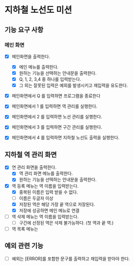 # 지하철 노선도 미션

## 기능 요구 사항

### 메인 화면

- [x] 메인화면을 출력한다.
  - [x] 메인 메뉴를 출력한다.
  - [x] 원하는 기능을 선택하는 안내문을 출력한다.
  - [x] Q, 1, 2, 3,4 중 하나를 입력받는다.
  - [x] 그 외는 잘못된 입력은 예외를 발생시키고 재입력을 유도한다.
- [x] 메인화면에서 Q 를 입력하면 프로그램을 종료한다
- [x] 메인화면에서 1 를 입력하면 역 관리를 실행한다.
- [x] 메인화면에서 2 를 입력하면 노선 관리를 실행한다.
- [x] 메인화면에서 3 를 입력하면 구간 관리를 실행한다.
- [x] 메인화면에서 4 를 입력하면 지하철 노선도 출력을 실행한다.



## 지하철 역 관리 화면

- [x] 연 관리 화면을 출력한다.
  - [x] 역 관리 화면 메뉴를 출력한다.
  - [x] 원하는 기능을 선택하는 안내문을 출력한다.
- [x] 역 등록 메뉴는 역 이름을 입력받는다.
  - [x] 중복된 이름은 입력 받을 수 없다.
  - [ ] 이름은 두글자 이상
  - [x] 저장된 역은 해당 가장 끝 역으로 저장된다.
  - [x] 저장에 성공하면 메인 메뉴로 연결
- [ ] 역 삭제 메뉴는 역 이름을 입력받는다.
  - [ ] 구간에 선정된 역은 삭제 불가능하다. (첫 역과 끝 역.)
- [ ] 역 목록 메뉴는 

## 예외 관련 기능

- [ ] 예외는 [ERROR]를 포함한 문구를 출력하고 재입력을 받아야 한다.